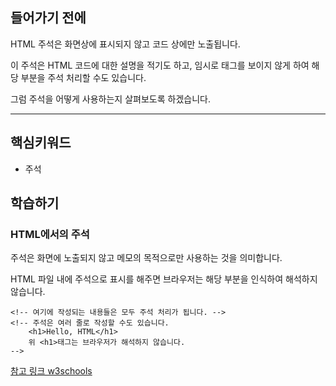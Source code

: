 
## 들어가기 전에

HTML 주석은 화면상에 표시되지 않고 코드 상에만 노출됩니다. 

이 주석은 HTML 코드에 대한 설명을 적기도 하고, 임시로 태그를 보이지 않게 하여 해당 부분을 주석 처리할 수도 있습니다. 

그럼 주석을 어떻게 사용하는지 살펴보도록 하겠습니다. 

----

## 핵심키워드
+ 주석

## 학습하기

### HTML에서의 주석

주석은 화면에 노출되지 않고 메모의 목적으로만 사용하는 것을 의미합니다.

HTML 파일 내에 주석으로 표시를 해주면 브라우저는 해당 부분을 인식하여 해석하지 않습니다.

```
<!-- 여기에 작성되는 내용들은 모두 주석 처리가 됩니다. -->
<!-- 주석은 여러 줄로 작성할 수도 있습니다.
    <h1>Hello, HTML</h1>
    위 <h1>태그는 브라우저가 해석하지 않습니다.
-->
```

[참고 링크 w3schools](www.w3schools.com)

